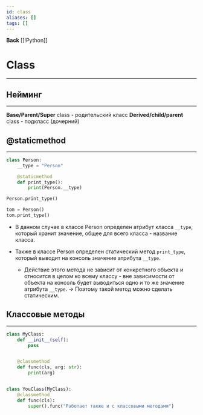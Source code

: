 ```yaml
---
id: class
aliases: []
tags: []
---
```

**Back**
    [[!Python]]


# Class
---

## Нейминг
---
**Base/Parent/Super** class - родительский класс
**Derived/child/parent** class - подкласс (дочерний)

## @staticmethod
---
```python
class Person:
    __type = "Person"

    @staticmethod
    def print_type():
        print(Person.__type)

Person.print_type()

tom = Person()
tom.print_type()
```
- В данном случае в классе Person определен атрибут класса `__type`, который хранит значение, общее для всего класса - название класса.

- Также в классе Person определен статический метод `print_type`, который выводит на консоль значение атрибута `__type`.
    - Действие этого метода не зависит от конкретного объекта и относится в целом ко всему классу - вне зависимости от объекта на консоль будет выводиться одно и то же значение атрибута `__type`.
    -> Поэтому такой метод можно сделать статическим.

## Классовые методы
---
```python
class MyClass:
    def __init__(self):
        pass


    @classmethod
    def func(cls, arg: str):
        print(arg)


class YouClass(MyClass):
    @classmethod
    def func(cls):
        super().func("Работает также и с классовыми методами")
```
